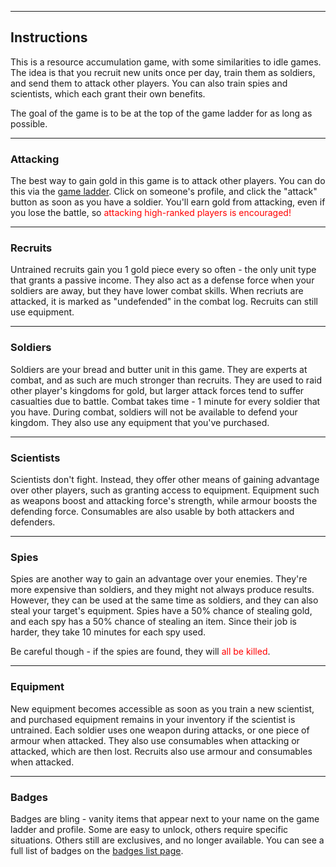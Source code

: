 <div class="break" />

---

<div class="break" />

Instructions
---

<div class="break" />

This is a resource accumulation game, with some similarities to idle games. The idea is that you recruit new units once per day, train them as soldiers, and send them to attack other players. You can also train spies and scientists, which each grant their own benefits.

The goal of the game is to be at the top of the game ladder for as long as possible.

<div class="break" />

---

<div class="break" />

### Attacking

<div class="break" />

The best way to gain gold in this game is to attack other players. You can do this via the [game ladder](/ladder). Click on someone's profile, and click the "attack" button as soon as you have a soldier. You'll earn gold from attacking, even if you lose the battle, so <span style="color:red">attacking high-ranked players is encouraged!</span>

<div class="break" />

---

<div class="break" />

### Recruits

<div class="break" />

Untrained recruits gain you 1 gold piece every so often - the only unit type that grants a passive income. They also act as a defense force when your soldiers are away, but they have lower combat skills. When recriuts are attacked, it is marked as "undefended" in the combat log. Recruits can still use equipment.

<div class="break" />

---

<div class="break" />

### Soldiers

<div class="break" />

Soldiers are your bread and butter unit in this game. They are experts at combat, and as such are much stronger than recruits. They are used to raid other player's kingdoms for gold, but larger attack forces tend to suffer casualties due to battle. Combat takes time - 1 minute for every soldier that you have. During combat, soldiers will not be available to defend your kingdom. They also use any equipment that you've purchased.

<div class="break" />

---

<div class="break" />

### Scientists

<div class="break" />

Scientists don't fight. Instead, they offer other means of gaining advantage over other players, such as granting access to equipment. Equipment such as weapons boost and attacking force's strength, while armour boosts the defending force. Consumables are also usable by both attackers and defenders.

<div class="break" />

---

<div class="break" />

### Spies

<div class="break" />

Spies are another way to gain an advantage over your enemies. They're more expensive than soldiers, and they might not always produce results. However, they can be used at the same time as soldiers, and they can also steal your target's equipment. Spies have a 50% chance of stealing gold, and each spy has a 50% chance of stealing an item. Since their job is harder, they take 10 minutes for each spy used.

Be careful though - if the spies are found, they will <span style="color:red">all be killed</span>.

<div class="break" />

---

<div class="break" />

### Equipment

<div class="break" />

New equipment becomes accessible as soon as you train a new scientist, and purchased equipment remains in your inventory if the scientist is untrained. Each soldier uses one weapon during attacks, or one piece of armour when attacked. They also use consumables when attacking or attacked, which are then lost. Recruits also use armour and consumables when attacked.

<div class="break" />

---

<div class="break" />

### Badges

<div class="break" />

Badges are bling - vanity items that appear next to your name on the game ladder and profile. Some are easy to unlock, others require specific situations. Others still are exclusives, and no longer available. You can see a full list of badges on the [badges list page](/badges/list).

<div class="break" />

